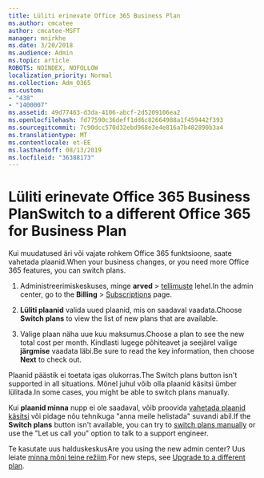 ```yaml
---
title: Lüliti erinevate Office 365 Business Plan
ms.author: cmcatee
author: cmcatee-MSFT
manager: mnirkhe
ms.date: 3/20/2018
ms.audience: Admin
ms.topic: article
ROBOTS: NOINDEX, NOFOLLOW
localization_priority: Normal
ms.collection: Adm_O365
ms.custom:
- "438"
- "1400007"
ms.assetid: 49d77463-d3da-4106-abcf-2d5209106ea2
ms.openlocfilehash: fd77590c36deff1dd6c82664988a1f459442f393
ms.sourcegitcommit: 7c90dcc570d32ebd968e3e4e816a7b482890b3a4
ms.translationtype: MT
ms.contentlocale: et-EE
ms.lasthandoff: 08/13/2019
ms.locfileid: "36388173"
---
```

# <a name="switch-to-a-different-office-365-for-business-plan"></a><span data-ttu-id="70625-102">Lüliti erinevate Office 365 Business Plan</span><span class="sxs-lookup"><span data-stu-id="70625-102">Switch to a different Office 365 for Business Plan</span></span>

<span data-ttu-id="70625-103">Kui muudatused äri või vajate rohkem Office 365 funktsioone, saate vahetada plaanid.</span><span class="sxs-lookup"><span data-stu-id="70625-103">When your business changes, or you need more Office 365 features, you can switch plans.</span></span>
  
1. <span data-ttu-id="70625-104">Administreerimiskeskuses, minge **arved** \> [tellimuste](https://go.microsoft.com/fwlink/p/?linkid=842054) lehel.</span><span class="sxs-lookup"><span data-stu-id="70625-104">In the admin center, go to the **Billing** \> [Subscriptions](https://go.microsoft.com/fwlink/p/?linkid=842054) page.</span></span>

2. <span data-ttu-id="70625-105">**Lüliti plaanid** valida uued plaanid, mis on saadaval vaadata.</span><span class="sxs-lookup"><span data-stu-id="70625-105">Choose **Switch plans** to view the list of new plans that are available.</span></span>

3. <span data-ttu-id="70625-106">Valige plaan näha uue kuu maksumus.</span><span class="sxs-lookup"><span data-stu-id="70625-106">Choose a plan to see the new total cost per month.</span></span> <span data-ttu-id="70625-107">Kindlasti lugege põhiteavet ja seejärel valige **järgmise** vaadata läbi.</span><span class="sxs-lookup"><span data-stu-id="70625-107">Be sure to read the key information, then choose **Next** to check out.</span></span>

<span data-ttu-id="70625-108">Plaanid päästik ei toetata igas olukorras.</span><span class="sxs-lookup"><span data-stu-id="70625-108">The Switch plans button isn't supported in all situations.</span></span> <span data-ttu-id="70625-109">Mõnel juhul võib olla plaanid käsitsi ümber lülitada.</span><span class="sxs-lookup"><span data-stu-id="70625-109">In some cases, you might be able to switch plans manually.</span></span>
  
<span data-ttu-id="70625-110">Kui **plaanid minna** nupp ei ole saadaval, võib proovida [vahetada plaanid käsitsi](https://docs.microsoft.com/en-us/office365/admin/misc/switch-plans-manually) või pidage nõu tehnikuga "anna meile helistada" suvandi abil.</span><span class="sxs-lookup"><span data-stu-id="70625-110">If the **Switch plans** button isn't available, you can try to [switch plans manually](https://docs.microsoft.com/en-us/office365/admin/misc/switch-plans-manually) or use the "Let us call you" option to talk to a support engineer.</span></span>
  
<span data-ttu-id="70625-111">Te kasutate uus halduskeskus</span><span class="sxs-lookup"><span data-stu-id="70625-111">Are you using the new admin center?</span></span> <span data-ttu-id="70625-112">Uus leiate [minna mõni teine režiim](https://docs.microsoft.com/en-us/office365/admin/subscriptions-and-billing/upgrade-to-different-plan).</span><span class="sxs-lookup"><span data-stu-id="70625-112">For new steps, see [Upgrade to a different plan](https://docs.microsoft.com/en-us/office365/admin/subscriptions-and-billing/upgrade-to-different-plan).</span></span>  